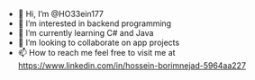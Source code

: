 - 👋 Hi, I’m @HO33ein177
- 👀 I’m interested in backend programming
- 🌱 I’m currently learning C# and Java
- 💞️ I’m looking to collaborate on app projects
- 📫 How to reach me feel free to visit me at https://www.linkedin.com/in/hossein-borimnejad-5964aa227

<!---
HO33ein177/HO33ein177 is a ✨ special ✨ repository because its `README.md` (this file) appears on your GitHub profile.
You can click the Preview link to take a look at your changes.
--->
